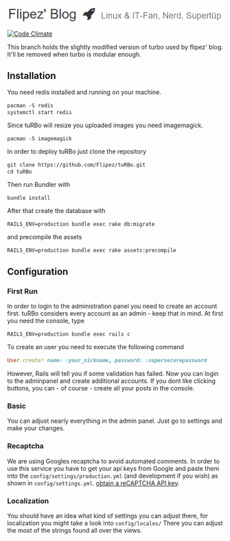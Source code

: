 ![Flipez' Blog](slogan.png?raw=true "Flipez' Blog")

[![Code Climate](https://codeclimate.com/github/Flipez/tuRBo/badges/gpa.svg)](https://codeclimate.com/github/Flipez/tuRBo)

This branch holds the slightly modified version of turbo used by flipez' blog.
It'll be removed when turbo is modular enough.

## Installation

You need redis installed and running on your machine.
```
pacman -S redis
systemctl start redis
```

Since tuRBo will resize you uploaded images you need imagemagick.
```
pacman -S imagemagick
```

In order to deploy tuRBo just clone the repository
```
git clone https://github.com/Flipez/tuRBo.git
cd tuRBo
```

Then run Bundler with
```
bundle install
```

After that create the database with
```
RAILS_ENV=production bundle exec rake db:migrate
```

and precompile the assets
```
RAILS_ENV=production bundle exec rake assets:precompile
```

## Configuration

### First Run
In order to login to the administration panel you need to create an account first. tuRBo considers every account as an admin - keep that in mind.
At first you need the console, type
```
RAILS_ENV=production bundle exec rails c
```
To create an user you need to execute the following command
```ruby
User.create! name: :your_nickname, password: :supersecurepassword
```
However, Rails will tell you if some validation has failed. Now you can login to the adminpanel and create additional accounts. If you dont like clicking buttons, you can - of course - create all your posts in the console.

### Basic
You can adjust nearly everything in the admin panel. Just go to settings and make your changes.

### Recaptcha
We are using Googles recaptcha to avoid automated comments. In order to use this service you have to get your api keys from Google and paste them into the `config/settings/production.yml` (and development if you wish) as shown in `config/settings.yml`.
[obtain a reCAPTCHA API key](https://www.google.com/recaptcha/admin).

### Localization
You should have an idea what kind of settings you can adjust there, for localization you might take a look into `config/locales/`
There you can adjust the most of the strings found all over the views.
